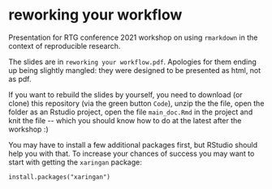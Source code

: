 # reworking your workflow

Presentation for RTG conference 2021 workshop on using `rmarkdown` in the context of reproducible research.

The slides are in `reworking your workflow.pdf`. Apologies for them ending up being slightly mangled: they were designed to be presented as html, not as pdf.

If you want to rebuild the slides by yourself, you need to download (or clone) this repository (via the green button `Code`), unzip the the file, open the folder as an Rstudio project, open the file `main_doc.Rmd` in the project and knit the file -- which you should know how to do at the latest after the workshop :)

You may have to install a few additional packages first, but RStudio should help you with that. To increase your chances of success you may want to start with getting the `xaringan` package:

`install.packages("xaringan")`
